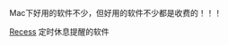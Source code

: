 Mac下好用的软件不少，但好用的软件不少都是收费的！！！

[Recess](https://itunes.apple.com/cn/app/recess/id621451282?mt=12) 定时休息提醒的软件

